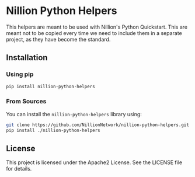 # Nillion Python Helpers

This helpers are meant to be used with Nillion's Python Quickstart. This are meant not to be copied every time we need to include them in a separate project, as they have become the standard.

## Installation
### Using pip

```bash
pip install nillion-python-helpers
```

### From Sources
You can install the `nillion-python-helpers` library using:

```bash
git clone https://github.com/NillionNetwork/nillion-python-helpers.git
pip install ./nillion-python-helpers
```

## License

This project is licensed under the Apache2 License. See the LICENSE file for details.